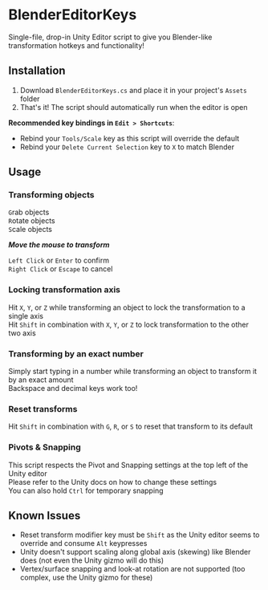 # BlenderEditorKeys
Single-file, drop-in Unity Editor script to give you Blender-like transformation hotkeys and functionality!

## Installation
1. Download `BlenderEditorKeys.cs` and place it in your project's `Assets` folder
2. That's it! The script should automatically run when the editor is open

**Recommended key bindings in `Edit > Shortcuts`**:
 - Rebind your `Tools/Scale` key as this script will override the default
 - Rebind your `Delete Current Selection` key to `X` to match Blender

## Usage
### Transforming objects
`G`rab objects  
`R`otate objects  
`S`cale objects  

***Move the mouse to transform***

`Left Click` or `Enter` to confirm  
`Right Click` or `Escape` to cancel  

### Locking transformation axis
Hit `X`, `Y`, or `Z` while transforming an object to lock the transformation to a single axis  
Hit `Shift` in combination with `X`, `Y`, or `Z` to lock transformation to the other two axis

### Transforming by an exact number
Simply start typing in a number while transforming an object to transform it by an exact amount  
Backspace and decimal keys work too!

### Reset transforms
Hit `Shift` in combination with `G`, `R`, or `S` to reset that transform to its default

### Pivots & Snapping
This script respects the Pivot and Snapping settings at the top left of the Unity editor  
Please refer to the Unity docs on how to change these settings  
You can also hold `Ctrl` for temporary snapping

## Known Issues
 - Reset transform modifier key must be `Shift` as the Unity editor seems to override and consume `Alt` keypresses  
 - Unity doesn't support scaling along global axis (skewing) like Blender does (not even the Unity gizmo will do this)  
 - Vertex/surface snapping and look-at rotation are not supported (too complex, use the Unity gizmo for these)  
